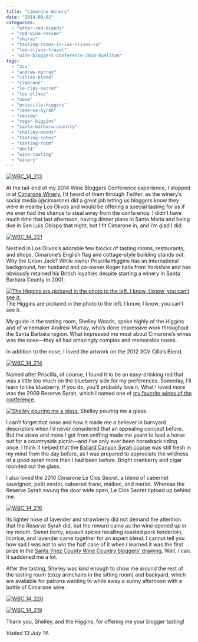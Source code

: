 ```yaml
---
title: "Cimarone Winery"
date: "2014-09-02"
categories:
  - "other-red-blends"
  - "red-wine-review"
  - "shiraz"
  - "tasting-rooms-in-los-olivos-ca"
  - "los-olivos-travel"
  - "wine-bloggers-conference-2014-buellton"
tags:
  - "3cv"
  - "andrew-murray"
  - "cillas-blend"
  - "cimarone"
  - "le-clos-secret"
  - "los-olivos"
  - "nose"
  - "priscilla-higgins"
  - "reserve-syrah"
  - "review"
  - "roger-higgins"
  - "santa-barbara-country"
  - "shelley-woods"
  - "tasting-notes"
  - "tasting-room"
  - "wbc14"
  - "wine-tasting"
  - "winery"
---
```


[![WBC_14_213](http://s3.amazonaws.com/thegourmez-wpmedia/2014/08/WBC_14_213-332x500.jpg)](http://www.rebeccagomezfarrell.com/2014/09/cimarone-winery-los-olivos-wine/wbc_14_213/)

At the tail-end of my 2014 Wine Bloggers Conference experience, I stopped in at [Cimarone Winery.](http://www.cimarone.com/) I’d heard of them through Twitter, as the winery’s social media (@cimarone) did a great job letting us bloggers know they were in nearby Los Olivos and would be offering a special tasting for us if we ever had the chance to steal away from the conference. I didn’t have much time that last afternoon, having dinner plans in Santa Maria and being due in San Luis Obispo that night, but I fit Cimarone in, and I’m glad I did.

[![WBC_14_221](http://s3.amazonaws.com/thegourmez-wpmedia/2014/08/WBC_14_221-500x332.jpg)](http://www.rebeccagomezfarrell.com/2014/09/cimarone-winery-los-olivos-wine/wbc_14_221/)

Nestled in Los Olivos’s adorable few blocks of tasting rooms, restaurants, and shops, Cimarone’s English flag and cottage-style building stands out. Why the Union Jack? While owner Priscilla Higgins has an international background, her husband and co-owner Roger hails from Yorkshire and has obviously retained his British loyalties despite starting a winery in Santa Barbara County in 2001.




<div class="caption">

[![The Higgins are pictured in the photo to the left. I know, I know, you can’t see it.](http://s3.amazonaws.com/thegourmez-wpmedia/2014/08/WBC_14_218-500x332.jpg)](http://www.rebeccagomezfarrell.com/2014/09/cimarone-winery-los-olivos-wine/wbc_14_218/) The Higgins are pictured in the photo to the left. I know, I know, you can’t see it.</div>


My guide in the tasting room, Shelley Woods, spoke highly of the Higgins and of winemaker Andrew Murray, who’s done impressive work throughout the Santa Barbara region. What impressed me most about Cimarone’s wines was the nose—they all had amazingly complex and memorable noses.

In addition to the nose, I loved the artwork on the 2012 3CV Cilla’s Blend.

[![WBC_14_214](http://s3.amazonaws.com/thegourmez-wpmedia/2014/08/WBC_14_214-332x500.jpg)](http://www.rebeccagomezfarrell.com/2014/09/cimarone-winery-los-olivos-wine/wbc_14_214/)

Named after Priscilla, of course, I found it to be an easy-drinking red that was a little too much on the blueberry side for my preferences. Someday, I’ll learn to like blueberry. If you do, you’ll probably love it. What I loved more was the 2009 Reserve Syrah, which I named one of [my favorite wines of the conference](http://www.rebeccagomezfarrell.com/2014/07/wbc-14-best-wines/).




<div class="caption">

[![Shelley pouring me a glass.](http://s3.amazonaws.com/thegourmez-wpmedia/2014/08/WBC_14_215-332x500.jpg)](http://www.rebeccagomezfarrell.com/2014/09/cimarone-winery-los-olivos-wine/wbc_14_215-2/) Shelley pouring me a glass.</div>


I can’t forget that nose and how it made me a believer in barnyard descriptors when I’d never considered that an appealing concept before. But the straw and moss I got from sniffing made me yearn to lead a horse out for a countryside picnic—and I’ve only ever been horseback riding once. I think it helped that the [Ballard Canyon Syrah course](http://www.rebeccagomezfarrell.com/2014/08/wbc14-syrahs-of-the-ballard-canyon-ava/) was still fresh in my mind from the day before, as I was prepared to appreciate the wildness of a good syrah more than I had been before. Bright cranberry and cigar rounded out the glass.

I also loved the 2010 Cimarone Le Clos Secret, a blend of cabernet sauvignon, petit verdot, cabernet franc, malbec, and merlot. Whereas the Reserve Syrah swung the door wide open, Le Clos Secret tiptoed up behind me.

[![WBC_14_216](http://s3.amazonaws.com/thegourmez-wpmedia/2014/08/WBC_14_216-332x500.jpg)](http://www.rebeccagomezfarrell.com/2014/09/cimarone-winery-los-olivos-wine/wbc_14_216/)

Its lighter nose of lavender and strawberry did not demand the attention that the Reserve Syrah did, but the reward came as the wine opened up in my mouth. Sweet berry, aquavit spices recalling roasted pork tenderloin, licorice, and lavender came together for an expert blend. I cannot tell you how sad I was not to win the half case of it when I learned it was the first prize in the [Santa Ynez County Wine Country bloggers’ drawing.](http://santaynezwinecountry.com/page?pageid=AAC4CDA4-09CB-438B-B0EF-2F784FB66188) Wait, I can. It saddened me a lot.

After the tasting, Shelley was kind enough to show me around the rest of the tasting room (cozy armchairs in the sitting room) and backyard, which are available for patrons wanting to while away a sunny afternoon with a bottle of Cimarone wine.

[![WBC_14_220](http://s3.amazonaws.com/thegourmez-wpmedia/2014/08/WBC_14_220-500x332.jpg)](http://www.rebeccagomezfarrell.com/2014/09/cimarone-winery-los-olivos-wine/wbc_14_220/)

[![WBC_14_219](http://s3.amazonaws.com/thegourmez-wpmedia/2014/08/WBC_14_219-500x332.jpg)](http://www.rebeccagomezfarrell.com/2014/09/cimarone-winery-los-olivos-wine/wbc_14_219/)

Thank you, Shelley, and the Higgins, for offering me your blogger tasting!

_Visited 13 July 14._
